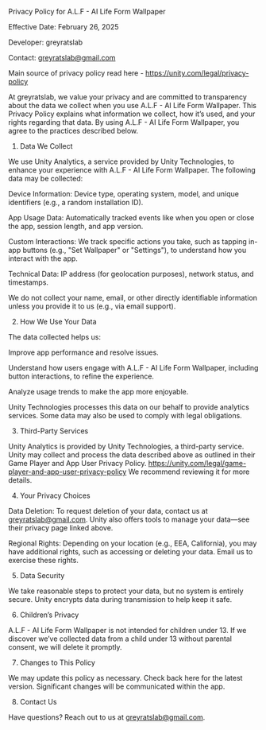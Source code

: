 Privacy Policy for A.L.F - AI Life Form Wallpaper

Effective Date: February 26, 2025


Developer: greyratslab


Contact: greyratslab@gmail.com

Main source of privacy policy read here - https://unity.com/legal/privacy-policy

At greyratslab, we value your privacy and are committed to transparency about the data we collect when you use A.L.F - AI Life Form Wallpaper. This Privacy Policy explains what information we collect, how it’s used, and your rights regarding that data. By using A.L.F - AI Life Form Wallpaper, you agree to the practices described below.

1. Data We Collect

We use Unity Analytics, a service provided by Unity Technologies, to enhance your experience with A.L.F - AI Life Form Wallpaper. The following data may be collected:

Device Information: Device type, operating system, model, and unique identifiers (e.g., a random installation ID).

 App Usage Data: Automatically tracked events like when you open or close the app, session length, and app version.

 Custom Interactions: We track specific actions you take, such as tapping in-app buttons (e.g., "Set Wallpaper" or "Settings"), to understand how you interact with the app.

 Technical Data: IP address (for geolocation purposes), network status, and timestamps.



We do not collect your name, email, or other directly identifiable information unless you provide it to us (e.g., via email support).

2. How We Use Your Data

The data collected helps us:

Improve app performance and resolve issues.

 Understand how users engage with A.L.F - AI Life Form Wallpaper, including button interactions, to refine the experience.

 Analyze usage trends to make the app more enjoyable.



Unity Technologies processes this data on our behalf to provide analytics services. Some data may also be used to comply with legal obligations.

3. Third-Party Services

Unity Analytics is provided by Unity Technologies, a third-party service. Unity may collect and process the data described above as outlined in their Game Player and App User Privacy Policy. 
https://unity.com/legal/game-player-and-app-user-privacy-policy
We recommend reviewing it for more details.

4. Your Privacy Choices


 Data Deletion: To request deletion of your data, contact us at greyratslab@gmail.com. Unity also offers tools to manage your data—see their privacy page linked above.

 Regional Rights: Depending on your location (e.g., EEA, California), you may have additional rights, such as accessing or deleting your data. Email us to exercise these rights.



5. Data Security

We take reasonable steps to protect your data, but no system is entirely secure. Unity encrypts data during transmission to help keep it safe.

6. Children’s Privacy

A.L.F - AI Life Form Wallpaper is not intended for children under 13. If we discover we’ve collected data from a child under 13 without parental consent, we will delete it promptly.

7. Changes to This Policy

We may update this policy as necessary. Check back here for the latest version. Significant changes will be communicated within the app.

8. Contact Us

Have questions? Reach out to us at greyratslab@gmail.com.

